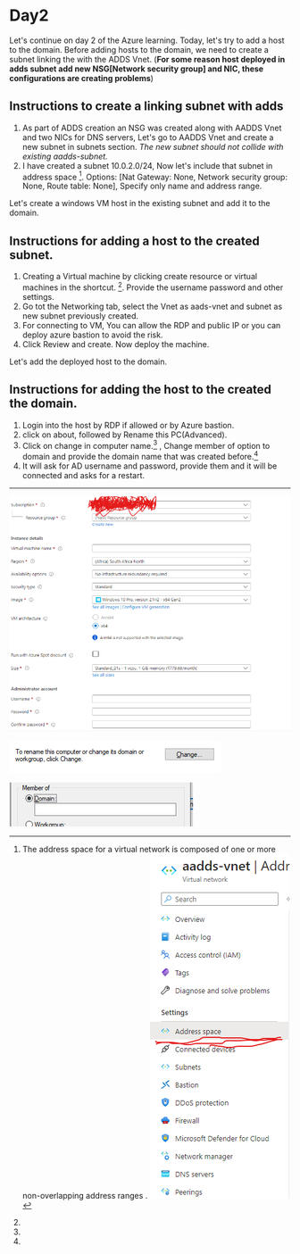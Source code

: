 # Day2

Let's continue on day 2 of the Azure learning. Today, let's try to add a host to the domain.
Before adding hosts to the domain, we need to create a subnet linking the with the ADDS Vnet. (**For some reason host deployed in adds subnet add new NSG[Network security group] and NIC, these configurations are creating problems**)


## Instructions to create a linking subnet with adds
1. As part of ADDS creation an NSG was created along with AADDS Vnet and two NICs for DNS servers, Let's go to AADDS Vnet and create a new subnet in subnets section. *The new subnet should not collide with existing aadds-subnet.*
2. I have created a subnet 10.0.2.0/24, Now let's include that subnet in address space [^1]. Options: [Nat Gateway: None, Network security group: None, Route table: None], Specify only name and address range.

Let's create a windows VM host in the existing subnet and add it to the domain.

## Instructions for adding a host to the created subnet.

1. Creating a Virtual machine by clicking create resource or virtual machines in the shortcut. [^2]. Provide the username password and other settings.
2. Go tot the Networking tab, select the Vnet as aads-vnet and subnet as new subnet previously created. 
3. For connecting to VM, You can allow the RDP and public IP or you can deploy azure bastion to avoid the risk.
4. Click Review and create. Now deploy the machine.

Let's add the deployed host to the domain.

## Instructions for adding the host to the created the domain.

1. Login into the host by RDP if allowed or by Azure bastion.
2. click on about, followed by Rename this PC(Advanced).
3. Click on change in computer name.[^3] , Change member of option to domain and provide the domain name that was created before.[^4]
4. It will ask for AD username and password, provide them and it will be connected and asks for a restart.

[^1]: The address space for a virtual network is composed of one or more non-overlapping address ranges .    ![](./pastes/2023-04-12-21-38-37.png)
-----------------------------------------------------------------------
[^2]: 
![](./images/2023-04-12-21-53-08.png)
[^3]: 
![](./images/2023-04-12-22-07-09.png)
[^4]: 
![](./images/2023-04-12-22-10-19.png)